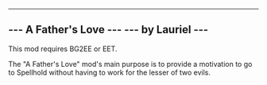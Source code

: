 -------------------------------------------------
---              A Father's Love              ---
---                by Lauriel                 ---
-------------------------------------------------

This mod requires BG2EE or EET.

The "A Father's Love" mod's main purpose is to provide a motivation to go to Spellhold without having to work for the lesser of two evils.
